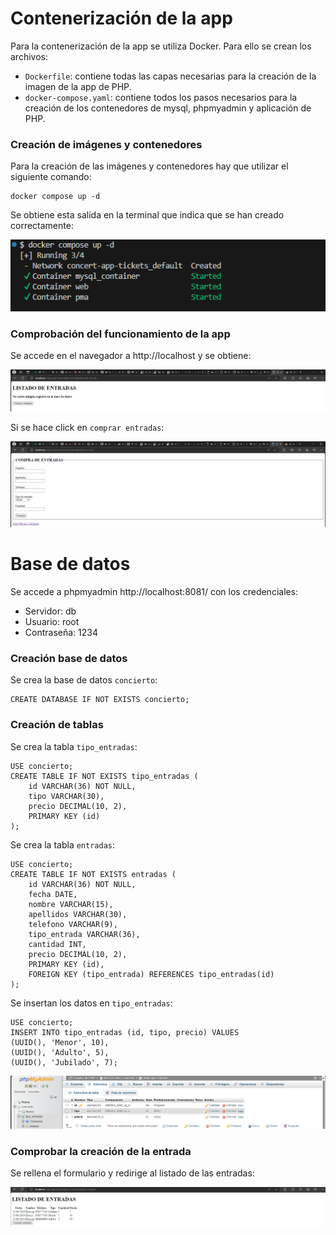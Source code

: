 # Contenerización de la app

Para la contenerización de la app se utiliza Docker. Para ello se crean los archivos:
- ``Dockerfile``: contiene todas las capas necesarias para la creación de la imagen de la app de PHP.
- ``docker-compose.yaml``: contiene todos los pasos necesarios para la creación de los contenedores de mysql, phpmyadmin y aplicación de PHP.

### Creación de imágenes y contenedores

Para la creación de las imágenes y contenedores hay que utilizar el siguiente comando:

``` 
docker compose up -d
```
Se obtiene esta salida en la terminal que indica que se han creado correctamente:

![](./imgs/docker-compse-up.png)

### Comprobación del funcionamiento de la app

Se accede en el navegador a http://localhost y se obtiene:

![](./imgs/listado_entrada_works.png)

Si se hace click en ``comprar entradas``:

![](./imgs/comprar_entrada_works.png)

# Base de datos

Se accede a phpmyadmin http://localhost:8081/ con los credenciales:

- Servidor: db
- Usuario: root
- Contraseña: 1234

### Creación base de datos

Se crea la base de datos ``concierto``:

```
CREATE DATABASE IF NOT EXISTS concierto;
```

### Creación de tablas 

Se crea la tabla ``tipo_entradas``:

```
USE concierto;
CREATE TABLE IF NOT EXISTS tipo_entradas (
    id VARCHAR(36) NOT NULL,
    tipo VARCHAR(30),
    precio DECIMAL(10, 2),
    PRIMARY KEY (id)
);
```

Se crea la tabla ``entradas``:

```
USE concierto;
CREATE TABLE IF NOT EXISTS entradas (
    id VARCHAR(36) NOT NULL,
    fecha DATE,
    nombre VARCHAR(15),
    apellidos VARCHAR(30),
    telefono VARCHAR(9),
    tipo_entrada VARCHAR(36),
    cantidad INT,
    precio DECIMAL(10, 2),
    PRIMARY KEY (id),
    FOREIGN KEY (tipo_entrada) REFERENCES tipo_entradas(id)
);
```

Se insertan los datos en ``tipo_entradas``:

```
USE concierto;
INSERT INTO tipo_entradas (id, tipo, precio) VALUES
(UUID(), 'Menor', 10),
(UUID(), 'Adulto', 5),
(UUID(), 'Jubilado', 7);
```

![](./imgs/phpmyadmin-tablas.png)

### Comprobar la creación de la entrada

Se rellena el formulario y redirige al listado de las entradas:

![](./imgs/entrada-anadida.png)
